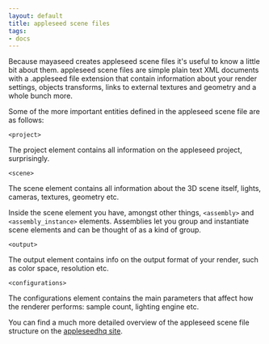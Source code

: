 ```yaml
---
layout: default
title: appleseed scene files
tags:
- docs
---
```


Because mayaseed creates appleseed scene files it's useful to know a little bit about them. appleseed scene files are simple plain text XML documents with a .appleseed file extension that contain information about your render settings, objects transforms, links to external textures and geometry and a whole bunch more.

Some of the more important entities defined in the appleseed scene file are as follows:

`<project>`

The project element contains all information on the appleseed project, surprisingly.

`<scene>`

The scene element contains all information about the 3D scene itself, lights, cameras, textures, geometry etc.

Inside the scene element you have, amongst other things, `<assembly>` and `<assembly_instance>` elements. Assemblies let you group and instantiate scene elements and can be thought of as a kind of group.

`<output>`

The output element contains info on the output format of your render, such as color space, resolution etc.

`<configurations>`

The configurations element contains the main parameters that affect how the renderer performs: sample count, lighting engine etc.

You can find a much more detailed overview of the appleseed scene file structure on the [appleseedhq site](http://appleseedhq.net/).
